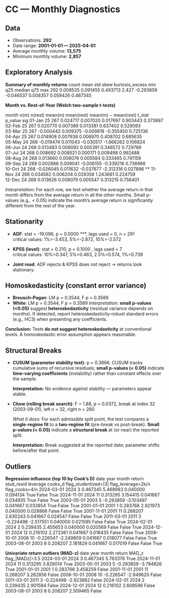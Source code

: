 # CC — Monthly Diagnostics

## Data

- Observations: **292**  
- Date range: **2001-01-01 — 2025-04-01**
- Average monthly volume: **13,575**  
- Minimum monthly volume: **2,857**


## Exploratory Analysis

**Summary of monthly returns**
 count     mean      std     skew  kurtosis_excess       min       q25   median      q75      max
   292 0.008535 0.091455 0.493713            2.427 -0.293859 -0.046537 0.008357 0.059426 0.467345


**Month vs. Rest-of-Year (Welch two-sample t-tests)**

 month  n(m)  n(rest)   mean(m)  mean(rest)  mean(m) − mean(rest)    t_stat  p_value sig
01-Jan    25      267  0.024717    0.007020              0.017697  0.903443 0.373887    
02-Feb    25      267  0.020770    0.007389              0.013381  0.637402 0.529093    
03-Mar    25      267 -0.000442    0.009375             -0.009818 -0.355450 0.725136    
04-Apr    25      267  0.014908    0.007938              0.006970  0.408702 0.685635    
05-May    24      268 -0.019474    0.011043             -0.030517 -1.666262 0.106824    
06-Jun    24      268  0.013483    0.008092              0.005391  0.348572 0.729789    
07-Jul    24      268  0.008692    0.008521              0.000171  0.009498 0.992488    
08-Aug    24      268  0.013660    0.008076              0.005584  0.333465 0.741159    
09-Sep    24      268  0.002886    0.009041             -0.006155 -0.339216 0.736966    
10-Oct    24      268 -0.026045    0.011632             -0.037677 -2.312316 0.027896  **
11-Nov    24      268  0.034562    0.006204              0.028358  1.243681 0.224759    
12-Dec    24      268  0.013626    0.008079              0.005547  0.313215 0.756401    

_Interpretation:_ For each row, we test whether the average return in that month differs from the average return in all the other months. Small p-values (e.g., < 0.05) indicate the month’s average return is significantly different from the rest of the year.


## Stationarity

- **ADF**: stat = -19.096, p = 0.0000 ***, lags used = 0, n = 291  
  critical values: 1%=-3.453, 5%=-2.872, 10%=-2.572

- **KPSS (level)**: stat = 0.210, p = 0.1000 , lags used = 7  
  critical values: 10%=0.347, 5%=0.463, 2.5%=0.574, 1%=0.739

- **Joint read**: ADF rejects & KPSS does not reject → returns look stationary.


## Homoskedasticity (constant error variance)

- **Breusch–Pagan**: LM p = 0.3544, F p = 0.3589  
- **White**: LM p = 0.3544, F p = 0.3589
  *Interpretation:* **small p-values (<0.05)** suggest **heteroskedasticity** (residual variance depends on months). If detected, report heteroskedasticity-robust standard errors (e.g., HC3) when presenting any coefficients.

**Conclusion:** Tests **do not suggest heteroskedasticity** at conventional levels. A homoskedastic error assumption appears reasonable.


## Structural Breaks

- **CUSUM (parameter stability test)**: p = 0.3666. CUSUM tracks cumulative sums of recursive residuals; **small p-values (< 0.05)** indicate **time-varying coefficients** (instability) rather than constant effects over the sample.

  **Interpretation:** No evidence against stability — parameters appear stable.

- **Chow (rolling break search)**: F = 1.88, p = 0.0372, break at index 32 (2003-09-01), left n = 32, right n = 260

  *What it does:* For each admissible split point, the test compares a **single-regime fit** to a **two-regime fit** (pre-break vs post-break). **Small p-values (< 0.05)** indicate a **structural break** at (or near) the reported split.

  **Interpretation:** Break suggested at the reported date; parameter shifts before/after that point.


## Outliers

**Regression influence (top 10 by Cook’s D)**
      date  year  month    return  stud_resid  leverage  cooks_d  flag_studentized>|3|  flag_leverage>2k/n  flag_cooks>4/n
2024-03-01  2024      3  0.467345    5.468983  0.040000 0.094134                  True               False            True
2024-11-01  2024     11  0.313295    3.154415  0.041667 0.034935                  True               False            True
2003-05-01  2003      5 -0.293859   -3.103497  0.041667 0.033854                  True               False            True
2001-01-01  2001      1  0.283768    2.921973  0.040000 0.028868                 False               False            True
2001-11-01  2001     11  0.268207    2.630243  0.041667 0.024547                 False               False            True
2011-03-01  2011      3 -0.224498   -2.517551  0.040000 0.021595                 False               False            True
2024-02-01  2024      2  0.239435    2.455653  0.040000 0.020569                 False               False            True
2024-12-01  2024     12  0.216102    2.272361  0.041667 0.018435                 False               False            True
2008-10-01  2008     10 -0.226547   -2.249809  0.041667 0.018077                 False               False            True
2003-08-01  2003      8  0.208207    2.181829  0.041667 0.017019                 False               False            True


**Univariate return outliers (MAD-z)**
      date  year  month    return     MAD_z  flag_|MADz|>3.5
2024-03-01  2024      3  0.467345  5.763376             True
2024-11-01  2024     11  0.313295  3.829014             True
2003-05-01  2003      5 -0.293859 -3.794826             True
2001-01-01  2001      1  0.283768  3.458259            False
2001-11-01  2001     11  0.268207  3.262856            False
2008-10-01  2008     10 -0.226547 -2.949620            False
2011-03-01  2011      3 -0.224498 -2.923882            False
2024-02-01  2024      2  0.239435  2.901584            False
2024-12-01  2024     12  0.216102  2.608596            False
2003-08-01  2003      8  0.208207  2.509465            False
